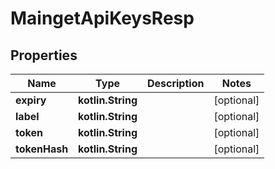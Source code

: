 
# MaingetApiKeysResp

## Properties
Name | Type | Description | Notes
------------ | ------------- | ------------- | -------------
**expiry** | **kotlin.String** |  |  [optional]
**label** | **kotlin.String** |  |  [optional]
**token** | **kotlin.String** |  |  [optional]
**tokenHash** | **kotlin.String** |  |  [optional]



